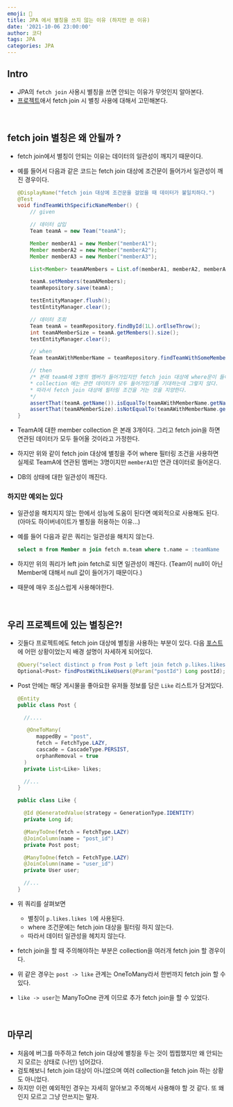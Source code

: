 ```yaml
---
emoji: 🚀
title: JPA 에서 별칭을 쓰지 않는 이유 (하지만 쓴 이유)
date: '2021-10-06 23:00:00'
author: 코다
tags: JPA
categories: JPA
---
```


## Intro
- JPA의 `fetch join` 사용시 별칭을 쓰면 안되는 이유가 무엇인지 알아본다. 
- [프로젝트](https://github.com/woowacourse-teams/2021-pick-git)애서 fetch join 시 별칭 사용에 대해서 고민해본다. 

<br>

## fetch join 별칭은 왜 안될까 ?
- fetch join에서 별칭이 안되는 이유는 데이터의 일관성이 깨지기 때문이다.
- 예를 들어서 다음과 같은 코드는 fetch join 대상에 조건문이 들어가서 일관성이 깨진 경우이다.

    ```java
    @DisplayName("fetch join 대상에 조건문을 걸었을 때 데이터가 불일치하다.")
    @Test
    void findTeamWithSpecificNameMember() {
        // given

        // 데이터 삽입
        Team teamA = new Team("teamA");
    
        Member memberA1 = new Member("memberA1");
        Member memberA2 = new Member("memberA2");
        Member memberA3 = new Member("memberA3");

        List<Member> teamAMembers = List.of(memberA1, memberA2, memberA3);

        teamA.setMembers(teamAMembers);
        teamRepository.save(teamA);

        testEntityManager.flush();
        testEntityManager.clear();

        // 데이터 조회
        Team teamA = teamRepository.findById(1L).orElseThrow();
        int teamAMemberSize = teamA.getMembers().size();
        testEntityManager.clear();

        // when
        Team teamAWithMemberName = teamRepository.findTeamWithSomeMemberByName("memberA1");

        // then
        /* 본래 teamA에 3명의 멤버가 들어가있지만 fetch join 대상에 where문이 들어가면서 데이터 불일치가 일어났다.
        * collection 에는 관련 데이터가 모두 들어가있기를 기대하는데 그렇지 않다.
        * 따라서 fetch join 대상에 필터링 조건을 거는 것을 지양한다. 
        */
        assertThat(teamA.getName()).isEqualTo(teamAWithMemberName.getName());
        assertThat(teamAMemberSize).isNotEqualTo(teamAWithMemberName.getMembers().size());
    }
    ```

- TeamA에 대한 member collection 은 본래 3개이다. 그리고 fetch join을 하면 연관된 데이터가 모두 들어올 것이라고 가정한다. 
- 하지만 위와 같이 fetch join 대상에 별칭을 주어 where 필터링 조건을 사용하면 실제로 TeamA에 연관된 멤버는 3명이지만 `memberA1`만 연관 데이터로 들어온다. 
- DB의 상태에 대한 일관성이 깨진다. 

### 하지만 예외는 있다

- 일관성을 해치지지 않는 한에서 성능에 도움이 된다면 예외적으로 사용해도 된다. (아마도 하이버네이트가 별칭을 허용하는 이유...)
- 예를 들어 다음과 같은 쿼리는 일관성을 해치지 않는다. 

    ```sql
    select m from Member m join fetch m.team where t.name = :teamName
    ```

- 하지만 위의 쿼리가 left join fetch로 되면 일관성이 깨진다. (Team이 null이 아닌 Member에 대해서 null 값이 들어가기 때문이다.)
- 때문에 매우 조심스럽게 사용해야한다. 

<br>

## 우리 프로젝트에 있는 별칭은?!

- 깃들다 프로젝트에도 fetch join 대상에 별칭을 사용하는 부분이 있다. 다음 [포스트](http://tech.pick-git.com/jpa-proxy-equals-bug/)에 어떤 상황이었는지 배경 설명이 자세하게 되어있다. 

  ```java
  @Query("select distinct p from Post p left join fetch p.likes.likes l left join fetch l.user where p.id = :postId")
  Optional<Post> findPostWithLikeUsers(@Param("postId") Long postId);
  ```

- Post 안에는 해당 게시물을 좋아요한 유저들 정보를 담은 `Like` 리스트가 담겨있다.

  ```java
  @Entity
  public class Post {

    //....

     @OneToMany(
        mappedBy = "post",
        fetch = FetchType.LAZY,
        cascade = CascadeType.PERSIST,
        orphanRemoval = true
    )
    private List<Like> likes;

    //...
  }

  public class Like {

    @Id @GeneratedValue(strategy = GenerationType.IDENTITY)
    private Long id;

    @ManyToOne(fetch = FetchType.LAZY)
    @JoinColumn(name = "post_id")
    private Post post;

    @ManyToOne(fetch = FetchType.LAZY)
    @JoinColumn(name = "user_id")
    private User user;

    //...
  }
  ```

- 위 쿼리를 살펴보면 
  - 별칭이 `p.likes.likes l`에 사용된다. 
  - where 조건문에는 fetch join 대상을 필터링 하지 않는다. 
  - 따라서 데이터 일관성을 헤치지 않는다.

- fetch join을 할 때 주의해야하는 부분은 collection을 여러개 fetch join 할 경우이다. 
- 위 같은 경우는 `post -> like` 관계는 OneToMany라서 한번까지 fetch join 할 수 있다. 
- `like -> user`는 ManyToOne 관계 이므로 추가 fetch join을 할 수 있었다. 

<br>

## 마무리 
- 처음에 버그를 마주하고 fetch join 대상에 별칭을 두는 것이 찝찝했지만 왜 안되는지 모르는 상태로 (나만) 넘어갔다.
- 검토해보니 fetch join 대상이 아니었으며 여러 collection을 fetch join 하는 상황도 아니었다. 
- 하지만 이런 예외적인 경우는 자세히 알아보고 주의해서 사용해야 할 것 같다. 또 왜인지 모르고 그냥 안쓰지는 말자. 

```toc
```